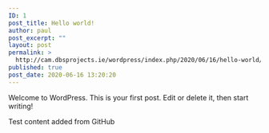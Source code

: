 ```yaml
---
ID: 1
post_title: Hello world!
author: paul
post_excerpt: ""
layout: post
permalink: >
  http://cam.dbsprojects.ie/wordpress/index.php/2020/06/16/hello-world/
published: true
post_date: 2020-06-16 13:20:20
---
```

<!-- wp:paragraph -->
<p>Welcome to WordPress. This is your first post. Edit or delete it, then start writing!</p>
<!-- /wp:paragraph -->

<!-- wp:paragraph -->
<p></p>
<!-- /wp:paragraph -->

<!-- wp:paragraph -->
<p>Test content added from GitHub</p>
<!-- /wp:paragraph -->
